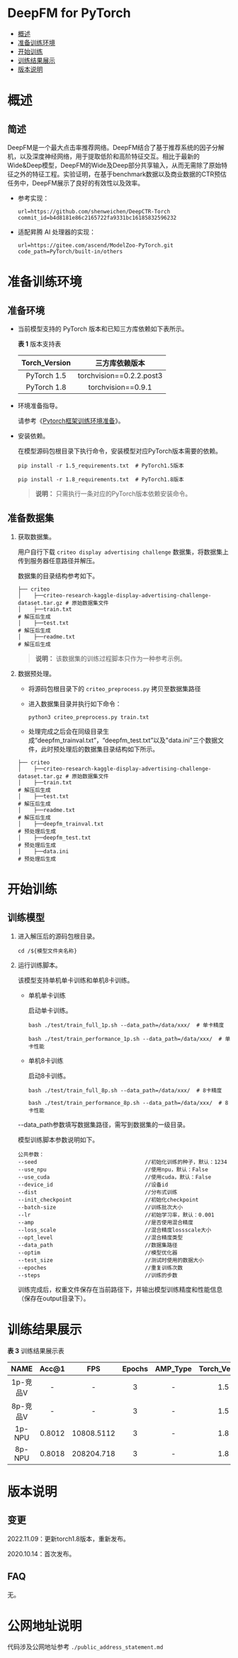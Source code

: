 # DeepFM for PyTorch

-   [概述](概述.md)
-   [准备训练环境](准备训练环境.md)
-   [开始训练](开始训练.md)
-   [训练结果展示](训练结果展示.md)
-   [版本说明](版本说明.md)


# 概述

## 简述

DeepFM是一个最大点击率推荐网络。DeepFM结合了基于推荐系统的因子分解机，以及深度神经网络，用于提取低阶和高阶特征交互。相比于最新的Wide&Deep模型，DeepFM的Wide及Deep部分共享输入，从而无需除了原始特征之外的特征工程。实验证明，在基于benchmark数据以及商业数据的CTR预估任务中，DeepFM展示了良好的有效性以及效率。

- 参考实现：

  ```
  url=https://github.com/shenweichen/DeepCTR-Torch
  commit_id=b4d8181e86c2165722fa9331bc16185832596232
  ```

- 适配昇腾 AI 处理器的实现：

  ```
  url=https://gitee.com/ascend/ModelZoo-PyTorch.git
  code_path=PyTorch/built-in/others
  ```


# 准备训练环境

## 准备环境

- 当前模型支持的 PyTorch 版本和已知三方库依赖如下表所示。

  **表 1**  版本支持表

  | Torch_Version      | 三方库依赖版本                                 |
  | :--------: | :----------------------------------------------------------: |
  | PyTorch 1.5 | torchvision==0.2.2.post3 |
  | PyTorch 1.8 | torchvision==0.9.1 |

- 环境准备指导。

  请参考《[Pytorch框架训练环境准备](https://www.hiascend.com/document/detail/zh/ModelZoo/pytorchframework/ptes)》。

- 安装依赖。

  在模型源码包根目录下执行命令，安装模型对应PyTorch版本需要的依赖。
  ```
  pip install -r 1.5_requirements.txt  # PyTorch1.5版本
  
  pip install -r 1.8_requirements.txt  # PyTorch1.8版本
  ```
  > **说明：** 
  >只需执行一条对应的PyTorch版本依赖安装命令。

## 准备数据集

1. 获取数据集。

   用户自行下载 `criteo display advertising challenge` 数据集，将数据集上传到服务器任意路径并解压。

   数据集的目录结构参考如下。

   ```
   ├── criteo
   │    ├──criteo-research-kaggle-display-advertising-challenge-dataset.tar.gz # 原始数据集文件       
   │    ├──train.txt                                                           # 解压后生成
   │    ├──test.txt                                                            # 解压后生成
   │    ├──readme.txt                                                          # 解压后生成   
   ```

   > **说明：** 
   > 该数据集的训练过程脚本只作为一种参考示例。


2. 数据预处理。
   - 将源码包根目录下的 `criteo_preprocess.py` 拷贝至数据集路径
    
   - 进入数据集目录并执行如下命令：

     ```
     python3 criteo_preprocess.py train.txt
     ```

   - 处理完成之后会在同级目录生成“deepfm_trainval.txt”，“deepfm_test.txt”以及"data.ini"三个数据文件，此时预处理后的数据集目录结构如下所示。

   ```
   ├── criteo
   │    ├──criteo-research-kaggle-display-advertising-challenge-dataset.tar.gz # 原始数据集文件       
   │    ├──train.txt                                                           # 解压后生成
   │    ├──test.txt                                                            # 解压后生成
   │    ├──readme.txt                                                          # 解压后生成
   │    ├──deepfm_trainval.txt                                                 # 预处理后生成
   │    ├──deepfm_test.txt                                                     # 预处理后生成
   │    ├──data.ini                                                            # 预处理后生成
   ```

# 开始训练

## 训练模型

1. 进入解压后的源码包根目录。

   ```
   cd /${模型文件夹名称}
   ```

2. 运行训练脚本。

   该模型支持单机单卡训练和单机8卡训练。

   - 单机单卡训练

     启动单卡训练。

     ```
     bash ./test/train_full_1p.sh --data_path=/data/xxx/  # 单卡精度
     
     bash ./test/train_performance_1p.sh --data_path=/data/xxx/  # 单卡性能
     ```

   - 单机8卡训练

     启动8卡训练。

     ```
     bash ./test/train_full_8p.sh --data_path=/data/xxx/  # 8卡精度
     
     bash ./test/train_performance_8p.sh --data_path=/data/xxx/  # 8卡性能
     ```

   --data_path参数填写数据集路径，需写到数据集的一级目录。

   模型训练脚本参数说明如下。

   ```
   公共参数：
   --seed                                  //初始化训练的种子，默认：1234
   --use_npu                               //使用npu，默认：False
   --use_cuda                              //使用cuda，默认：False
   --device_id                             //设备id      
   --dist                                  //分布式训练
   --init_checkpoint                       //初始化checkpoint
   --batch-size                            //训练批次大小
   --lr                                    //初始学习率，默认：0.001
   --amp                                   //是否使用混合精度
   --loss_scale                            //混合精度lossscale大小
   --opt_level                             //混合精度类型
   --data_path                             //数据集路径
   --optim                                 //模型优化器
   --test_size                             //测试时使用的数据大小
   --epoches                               //重复训练次数
   --steps                                 //训练的步数
   ```

   训练完成后，权重文件保存在当前路径下，并输出模型训练精度和性能信息（保存在output目录下）。

# 训练结果展示

**表 3**  训练结果展示表

|   NAME   | Acc@1 | FPS  | Epochs | AMP_Type | Torch_Version |
| :------: | :---: | :--: | :----: | :------: | :-----------: |
| 1p-竞品V | - | - | 3 | - | 1.5 |
| 8p-竞品V | - | - | 3 | - | 1.5 |
| 1p-NPU | 0.8012 | 10808.5112 | 3 | - | 1.8 |
| 8p-NPU | 0.8018 | 208204.718 | 3 | - | 1.8 |

# 版本说明

## 变更

2022.11.09：更新torch1.8版本，重新发布。

2020.10.14：首次发布。

## FAQ

无。

# 公网地址说明

代码涉及公网地址参考 ```./public_address_statement.md```
